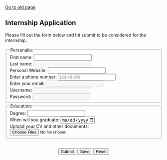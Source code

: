 <!DOCTYPE html>
<html lang="en">
<head>
<title>Internship Application</title>
<meta name="viewport" content="width=device-width, initial-scale=1">
<style>


input.empty {
   box-shadow: 0px 0px 10px red;
}

input.not-empty {
   box-shadow: 0px 0px 10px white;
}
</style>
</head>
<body>
<a href="https://besankhalil19.github.io/">Go to old page</a>
<h2>Internship Application</h2>  
<p>Please fill out the form below and hit submit to be considered for the internship.</p>
<script src="jsfile.js"></script>
    <form>  
     <fieldset>  
        <legend>Personalia:</legend>
         <label for="fname">First name:</label>
         <input type="text" id="fname" name="fname" onchange="OnInputChange(this)" required class="empty"><br>
		 <label for="lname">Last name:</label>
         <input type="text" id="lname" name="lname" onchange="OnInputChange(this)" required disabled class="empty"><br>
		 <label for="website">Personal Website:</label>
         <input type="url" id="website" name="website"><br>
		 <label for="phone">Enter a phone number:</label>
         <input type="tel" id="phone" name="phone" placeholder="123-45-678" pattern="[0-9]{3}-[0-9]{2}-[0-9]{3}"><br>
         <label for="email">Enter your email:</label>
         <input type="email" id="email" name="email" onchange="OnInputChange(this)" required disabled class="empty"><br>
		 <label for="uname">Username:</label>
         <input type="text" id="uname" name="uname" onchange="OnInputChange(this)" required disabled class="empty"><br>
         <label for="pass">Password:</label>
         <input type="password" id="pass" name="pass" onchange="OnInputChange(this)" required disabled class="empty"><br>
	 </fieldset> 
	 <fieldset> 
		 <legend>Education:</legend>
		 <label for="Degree">Degree:</label>
		 <input list="Degree" name="Degree">
         <datalist id="Degree">
         <option value="Associate">
         <option value="Bachelor">
         <option value="Masters">
         <option value="Ph.D.">
         <option value="other">
         </datalist><br>
		 <label for="graduate">When will you graduate:</label>
         <input type="date" id="graduate" name="graduate" max="2022-05-07"><br>
		 <label for="cvfile" >Upload your CV and other documents:</label>  
         <input type="file" id="cvfile" name="cvfile" multiple="multiple"> 
     </fieldset> 
	 <br>
	 <p style="text-align: center;">
	 <input type="submit" id="sub" value="Submit" onclick="missingFields()">
	 <input type="submit" id="sa" value="Save" onclick="DisplayUsername(email)">
	 <input type="reset" id="re" value="Reset">
     </p>  
  </form>  
</body>
</html>
